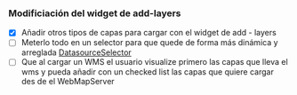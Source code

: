 
### Modificiación del widget de add-layers

- [x]  Añadir otros tipos de capas para cargar con el widget de add - layers
- [ ] Meterlo todo en un selector para que quede de forma más dinámica y arreglada  [DatasourceSelector](https://developers.arcgis.com/experience-builder/storybook/?path=/docs/components-jimu-ui-advanced-data-source-selector-datasourceselector--multiple-selection-no-default-selected-ds)
- [ ] Que al cargar un WMS el usuario visualize primero las capas que lleva el wms y pueda añadir con un checked list las capas que quiere cargar des de el WebMapServer